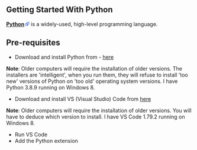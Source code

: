 ## Getting Started With Python

<a href="https://en.wikipedia.org/wiki/Python_(programming_language)" target="_blank">**Python**</a><img src="https://github.com/joe-dorward/samples/blob/main/2022_docs/illustrations/external_link.png"/> is a widely-used, high-level programming language.

## Pre-requisites
* Download and install Python from - <a href="https://www.python.org/downloads/" target="_blank">here</a>

**Note**: Older computers will require the installation of older versions. The installers are 'intelligent', when you run them, they will refuse to install 'too new' versions of Python on 'too old' operating system versions. I have Python 3.8.9 running on Windows 8.

* Download and install VS (Visual Studio) Code from <a href="https://code.visualstudio.com/download" target="_blank">here</a>

**Note**: Older computers will require the installation of older versions. You will have to deduce which version to install. I have VS Code 1.79.2 running on Windows 8.

* Run VS Code
* Add the Python extension
